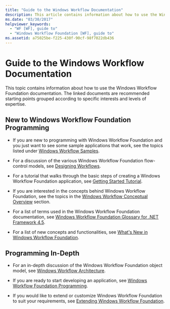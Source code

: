 ```yaml
---
title: "Guide to the Windows Workflow Documentation"
description: This article contains information about how to use the Windows Workflow Foundation documentation, grouped according to interests and levels of expertise.
ms.date: "03/30/2017"
helpviewer_keywords: 
  - "WF [WF], guide to"
  - "Windows Workflow Foundation [WF], guide to"
ms.assetid: a75025be-f225-430f-90cf-98f7022db436
---
```

# Guide to the Windows Workflow Documentation

This topic contains information about how to use the Windows Workflow Foundation documentation. The linked documents are recommended starting points grouped according to specific interests and levels of expertise.  
  
## New to Windows Workflow Foundation Programming  
  
- If you are new to programming with Windows Workflow Foundation and you just want to see some sample applications that work, see the topics listed under [Windows Workflow Samples](/previous-versions/dotnet/framework/windows-workflow-foundation/samples/index).  
  
- For a discussion of the various Windows Workflow Foundation flow-control models, see [Designing Workflows](designing-workflows.md).  
  
- For a tutorial that walks through the basic steps of creating a Windows Workflow Foundation application, see [Getting Started Tutorial](getting-started-tutorial.md).  
  
- If you are interested in the concepts behind Windows Workflow Foundation, see the topics in the [Windows Workflow Conceptual Overview](conceptual-overview.md) section.  
  
- For a list of terms used in the Windows Workflow Foundation documentation, see [Windows Workflow Foundation Glossary for .NET Framework 4.5](glossary.md).  
  
- For a list of new concepts and functionalities, see [What's New in Windows Workflow Foundation](whats-new.md).  
  
## Programming In-Depth  
  
- For an in-depth discussion of the Windows Workflow Foundation object model, see [Windows Workflow Architecture](architecture.md).  
  
- If you are ready to start developing an application, see [Windows Workflow Foundation Programming](programming.md).  
  
- If you would like to extend or customize Windows Workflow Foundation to suit your requirements, see [Extending Windows Workflow Foundation](extend.md).
